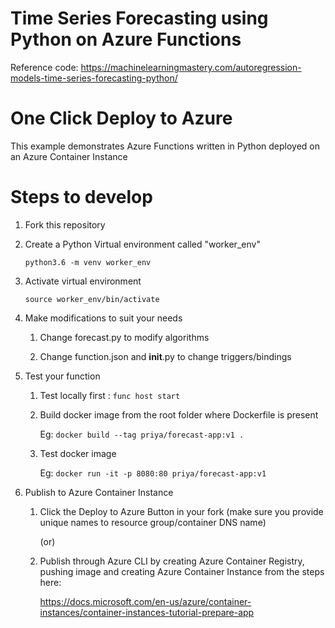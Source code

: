 # Time Series Forecasting using Python on Azure Functions

Reference code:
https://machinelearningmastery.com/autoregression-models-time-series-forecasting-python/

# One Click Deploy to Azure

This example demonstrates Azure Functions written in Python deployed on an Azure Container Instance


# Steps to develop

1. Fork this repository

2. Create a Python Virtual environment called "worker_env"
   
   `python3.6 -m venv worker_env`
   
3. Activate virtual environment
   
   `source worker_env/bin/activate`
   
4. Make modifications to suit your needs
    
    1. Change forecast.py to modify algorithms
    
    2. Change function.json and __init__.py to change triggers/bindings
    
5. Test your function
    
    1. Test locally first : `func host start`
    
    2. Build docker image from the root folder where Dockerfile is present
    
       Eg: `docker build --tag priya/forecast-app:v1 . `
       
    3. Test docker image
    
       Eg: `docker run -it -p 8080:80 priya/forecast-app:v1`
       
6. Publish to Azure Container Instance

    1. Click the Deploy to Azure Button in your fork (make sure you provide unique names to resource group/container DNS name)
    
       (or)
    
    2. Publish through Azure CLI by creating Azure Container Registry, pushing image and creating Azure Container Instance from the steps here:
    
       https://docs.microsoft.com/en-us/azure/container-instances/container-instances-tutorial-prepare-app
    
       
